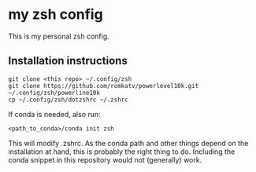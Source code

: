 # my zsh config

This is my personal zsh config.

## Installation instructions

```
git clone <this repo> ~/.config/zsh
git clone https://github.com/romkatv/powerlevel10k.git ~/.config/zsh/powerline10k
cp ~/.config/zsh/dotzshrc ~/.zshrc
```

If conda is needed, also run:

```
<path_to_conda>/conda init zsh
```

This will modify .zshrc. As the conda path and other things depend on the
installation at hand, this is probably the right thing to do. Including the
conda snippet in this repository would not (generally) work.
